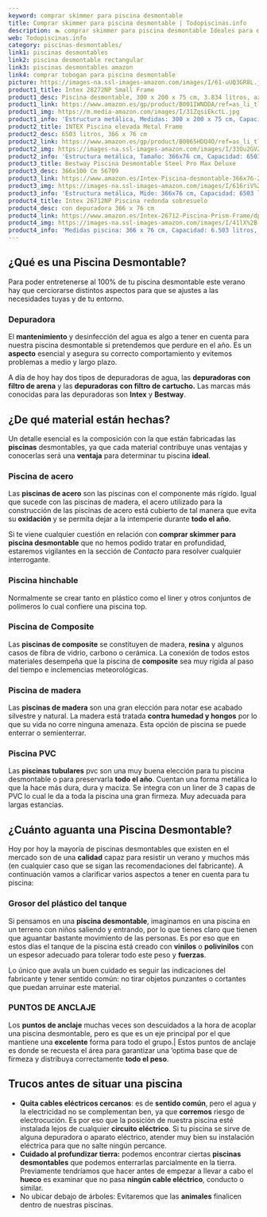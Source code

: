```yaml
---
keyword: comprar skimmer para piscina desmontable
title: Comprar skimmer para piscina desmontable | Todopiscinas.info
description: 🏊 comprar skimmer para piscina desmontable Ideales para este verano 2021. Aquí puedes comprar comprar skimmer para piscina desmontable y comparar con otras similares. No dejes escapar comprar skimmer para piscina desmontable a un precio realmente tentador.
web: Todopiscinas.info
category: piscinas-desmontables/
link1: piscinas desmontables
link2: piscina desmontable rectangular
link3: piscinas desmontables amazon
link4: comprar tobogan para piscina desmontable
picture: https://images-na.ssl-images-amazon.com/images/I/61-uUQ3GR8L.jpg
product1_title: Intex 28272NP Small Frame
product1_desc: Piscina desmontable, 300 x 200 x 75 cm, 3.834 litros, azul
product1_link: https://www.amazon.es/gp/product/B001IWNDDA/ref=as_li_tl?ie=UTF8&camp=3638&creative=24630&creativeASIN=B001IWNDDA&linkCode=as2&tag=todopiscinas0e-21&linkId=25b9d647487c889cb6ef56ed63f50ca1
product1_img: https://m.media-amazon.com/images/I/31ZqsiEkctL.jpg
product1_info: 'Estructura metálica, Medidas: 300 x 200 x 75 cm, Capacidad: 3.834 litros, Para 6 personas (+ 6 años), Fácil montaje, Forma rectangular'
product2_title: INTEX Piscina elevada Metal Frame
product2_desc: 6503 litros, 366 x 76 cm
product2_link: https://www.amazon.es/gp/product/B0065HDQ4O/ref=as_li_tl?ie=UTF8&camp=3638&creative=24630&creativeASIN=B0065HDQ4O&linkCode=as2&tag=todopiscinas0e-21&linkId=ed2430e3ba564d3527ee103df33ed7b3
product2_img: https://images-na.ssl-images-amazon.com/images/I/31Ou2GV2SAL.jpg
product2_info: 'Estructura metálica, Tamaño: 366x76 cm, Capacidad: 6503 litros, Forma circular, De 4 a 7 personas (+6 años)'
product3_title: Bestway Piscina Desmontable Steel Pro Max Deluxe
product3_desc: 366x100 Cm 56709
product3_link: https://www.amazon.es/Intex-Piscina-desmontable-366x76-28210NP/dp/B0065HDQ4O?__mk_es_ES=%C3%85M%C3%85%C5%BD%C3%95%C3%91&crid=25UQGV9HG2INI&dchild=1&keywords=piscinas+desmontables&qid=1615854176&sprefix=piscinas+dem%2Caps%2C201&sr=8-5&linkCode=ll1&tag=todopiscinas0e-21&linkId=34f200977c6cbaab1f3f4d9ac0e64755&language=es_ES&ref_=as_li_ss_tl
product3_img: https://images-na.ssl-images-amazon.com/images/I/616riV%2BiY3L.jpg
product3_info: 'Estructura metálica, Mide: 366x76 cm, Capacidad: 6503 litros, De 4 a 7 personas mayores de 6 años, Forma circular, Tecnología Super-Tough'
product4_title: Intex 26712NP Piscina redonda sobresuelo
product4_desc: con depuradora 366 x 76 cm
product4_link: https://www.amazon.es/Intex-26712-Piscina-Prism-Frame/dp/B07FB823GL?__mk_es_ES=%C3%85M%C3%85%C5%BD%C3%95%C3%91&dchild=1&keywords=piscinas+desmontables+con+depuradora&qid=1615936418&sr=8-5&linkCode=ll1&tag=todopiscinas0e-21&linkId=d98699de7830cd471766fa1daa36de34&language=es_ES&ref_=as_li_ss_tl
product4_img: https://images-na.ssl-images-amazon.com/images/I/41lX%2B-YpibL.jpg
product4_info: 'Medidas piscina: 366 x 76 cm, Capacidad: 6.503 litros, Incluye depuradora de cartucha A, Lona resistente triple capa'
---
```


## ¿Qué es una Piscina Desmontable?



Para poder entretenerse al 100% de tu piscina desmontable este verano  hay que cerciorarse distintos aspectos para que se ajustes a las necesidades tuyas y de tu entorno.


### Depuradora

El **mantenimiento** y desinfección del agua es algo a tener en cuenta para nuestra piscina desmontable si pretendemos que perdure en el año. Es un **aspecto** esencial y asegura su correcto comportamiento y evitemos problemas a medio y largo plazo.

A día de hoy hay dos tipos de depuradoras de agua, las **depuradoras con filtro de arena** y  las **depuradoras** **con filtro de cartucho.** Las marcas más conocidas para las depuradoras son **Intex** y **Bestway**.


## ¿De qué material están hechas?

Un detalle esencial es la composición con la que están fabricadas las **piscinas** desmontables, ya que cada material contribuye unas ventajas y conocerlas  será una **ventaja** para determinar tu piscina **ideal**.


### Piscina de acero

Las **piscinas de acero** son las piscinas con el componente más rígido. Igual que sucede con las piscinas de madera, el acero utilizado para la construcción de las piscinas de acero está cubierto de tal manera que evita su **oxidación** y se permita dejar a la intemperie durante **todo el año**.

Si te viene cualquier cuestión en relación con **comprar skimmer para piscina desmontable** que no hemos podido tratar en profundidad, estaremos vigilantes en la sección de _Contacto_ para resolver cualquier interrogante.


### Piscina hinchable

 Normalmente se crear tanto en plástico como el liner y otros conjuntos de polímeros lo cual confiere una piscina top.


### Piscina de Composite

Las **piscinas de composite** se constituyen de madera, **resina** y algunos casos de fibra de vidrio, carbono o cerámica. La conexión de todos estos materiales desempeña que la piscina de **composite** sea muy rígida al paso del tiempo e inclemencias meteorológicas.


### Piscina de madera

Las **piscinas de madera** son una gran elección para notar ese acabado silvestre y natural. La madera está tratada **contra humedad y hongos** por lo que su vida no corre ninguna amenaza. Esta opción de piscina se puede enterrar o semienterrar.


### Piscina  PVC

Las **piscinas tubulares** pvc son una muy buena elección para tu piscina desmontable o para preservarla **todo el año**. Cuentan una forma metálica lo que la hace más dura, dura y maciza. Se integra con un liner de 3 capas de PVC lo cual le da a toda la piscina una gran firmeza. Muy adecuada para largas estancias.


## ¿Cuánto aguanta una Piscina Desmontable?

Hoy por hoy la mayoría de piscinas desmontables que existen en el mercado son de una **calidad** capaz para resistir un verano y muchos más (en cualquier caso que se sigan las recomendaciones del fabricante). A continuación vamos a clarificar varios aspectos a tener en cuenta para tu piscina:


### Grosor del plástico del tanque

Si pensamos en una **piscina desmontable**, imaginamos en una piscina en un terreno con niños saliendo y entrando, por lo que tienes claro que tienen que aguantar bastante movimiento de las personas. Es por eso que en estos días el tanque de la piscina está creado con **vinilos** o **polivinilos** con un espesor adecuado para tolerar todo este peso y **fuerzas**.

Lo único que avala un	 buen cuidado es seguir las indicaciones del fabricante y tener sentido común: no tirar objetos punzantes o cortantes que puedan arruinar este material.


### PUNTOS DE ANCLAJE

Los **puntos de anclaje** muchas veces son descuidados a la hora de acoplar una piscina desmontable, pero  es que es un eje principal por el que mantiene una **excelente** forma para todo el grupo.| Estos puntos de anclaje es donde se recuesta el área para garantizar una ’optima base que de firmeza y distribuya correctamente **todo el peso**.

<external-banner></external-banner>


<stats-list :link1=link1 :link2=link2 :link3=link3 :link4=link4 :category=category></stats-list>


## Trucos antes de situar una piscina



*   **Quita cables eléctricos cercanos**: es de **sentido común**, pero el agua y la electricidad no se complementan ben, ya que **corremos** riesgo de electrocución. Es por eso que la posición de nuestra piscina esté instalada lejos de cualquier **circuito eléctrico**. Si tu piscina se sirve de alguna depuradora o aparato eléctrico, atender muy bien su instalación eléctrica para que no salte ningún percance.
*   **Cuidado al profundizar tierra:** podemos encontrar ciertas **piscinas desmontables** que podemos enterrarlas parcialmente en la tierra. Previamente tendríamos que hacer antes de empezar a llevar a cabo el **hueco** es examinar que no pasa **ningún cable eléctrico**, conducto o similar.
*   No ubicar debajo de árboles: Evitaremos que las **animales** finalicen dentro de nuestras piscinas.

<brand-panel :title=product1_title :desc=product1_desc :img=product1_img :link=product1_link></brand-panel>